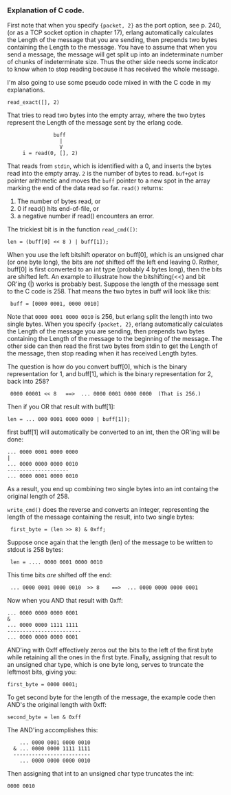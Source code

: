 ### Explanation of C code.

First note that when you specify `{packet, 2}` as the port option, see p. 240, (or as a TCP socket option in chapter 17), erlang automatically calculates the Length of the message that you are sending, then prepends two bytes containing the Length to the message.  You have to assume that when you send a message, the message will get split up into an indeterminate number of chunks of indeterminate size.  Thus the other side needs some indicator to know when to stop reading because it has received the whole message.

I'm also going to use some pseudo code mixed in with the C code in my explanations.

```read_exact([], 2)```

That tries to read two bytes into the empty array, where the two bytes represent the Length of the message sent by the erlang code.
```
               buff
                 |
                 V
     i = read(0, [], 2)
```
That reads from `stdin`, which is identified with a 0, and inserts the bytes read into the empty array. `2` is the number of bytes to read.  `buf+got` is pointer arithmetic and moves the `buff` pointer to a new spot in the array marking the end of the data read so far.  `read()` returns:

1. The number of bytes read, or
2. 0 if read() hits end-of-file, or
3. a negative number if read() encounters an error.


The trickiest bit is in the function ```read_cmd([)```:

    len = (buff[0] << 8 ) | buff[1]);
    
When you use the left bitshift operator on buff[0], which is an unsigned char (or one byte long), the bits are _not_ shifted off the left end leaving 0.  Rather, buff[0] is first converted to an int type (probably 4 bytes long), then the bits are shifted left.  An example to illustrate how the bitshifting(<<) and bit OR'ing (|) works is probably best.  Suppose the length of the message sent to the C code is 258.  That means the two bytes in buff will look like this:

     buff = [0000 0001, 0000 0010]  
     
Note that `0000 0001 0000 0010` is 256, but erlang split the length into two single bytes.  When you specify `{packet, 2}`, erlang automatically calculates the Length of the message you are sending, then prepends two bytes containing the Length of the message to the beginning of the message.  The other side can then read the first two bytes from stdin to get the Length of the message, then stop reading when it has received Length bytes.

The question is how do you convert buff[0], which is the binary representation for 1, and buff[1], which is the binary representation for 2, back into 258?

     0000 00001 << 8   ==>  ... 0000 0001 0000 0000  (That is 256.)

Then if you OR that result with buff[1]:

    len = ... 000 0001 0000 0000 | buff[1]);

first buff[1] will automatically be converted to an int, then the OR'ing will be done:

```
... 0000 0001 0000 0000
|   
... 0000 0000 0000 0010
--------------------
... 0000 0001 0000 0010
```

As a result, you end up combining two single bytes into an int containg the original length of 258.  

`write_cmd()` does the reverse and converts an integer, representing the length of the message containing the result, into two single bytes:

     first_byte = (len >> 8) & 0xff;

Suppose once again that the length (len) of the message to be written to stdout is 258 bytes:

     len = .... 0000 0001 0000 0010
     
This time bits _are_ shifted off the end:

     ... 0000 0001 0000 0010  >> 8    ==>  ... 0000 0000 0000 0001
       

Now when you AND that result with 0xff:

```
... 0000 0000 0000 0001
&
... 0000 0000 1111 1111
------------------------
... 0000 0000 0000 0001

```

AND'ing with 0xff effectively zeros out the bits to the left of the first byte while retaining all the ones in the first byte.  Finally, assigning that result to an unsigned char type, which is one byte long, serves to truncate the leftmost bits, giving you:

    first_byte = 0000 0001;

To get second byte for the length of the message, the example code then AND's the original length with 0xff:

    second_byte = len & 0xff
 
The AND'ing accomplishes this:

```
    ... 0000 0001 0000 0010
  & ... 0000 0000 1111 1111
  -------------------------
    ... 0000 0000 0000 0010
```
Then assigning that int to an unsigned char type truncates the int:

    0000 0010
    


			   
                     

    
  

